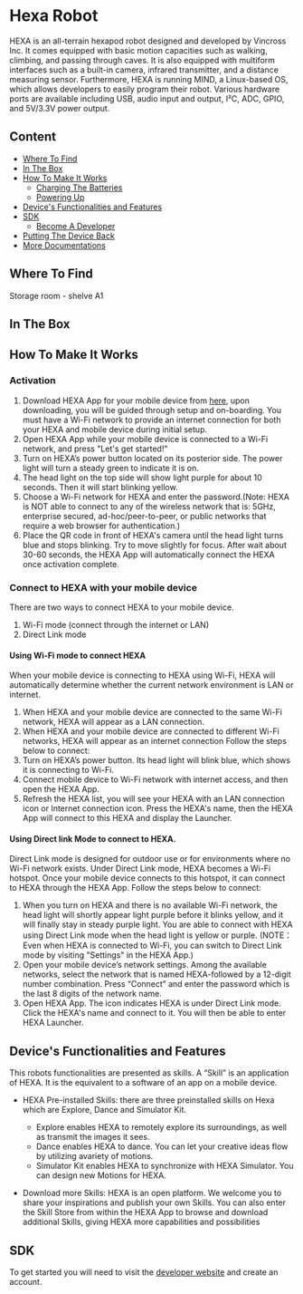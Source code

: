 # Hexa Robot

HEXA is an all-terrain hexapod robot designed and developed by Vincross Inc. It comes equipped with basic motion capacities such as walking, climbing, and passing through caves. It is also equipped with multiform interfaces such as a built-in camera, infrared transmitter, and a distance measuring sensor. Furthermore, HEXA is running MIND, a Linux-based OS,
which allows developers to easily program their robot. Various hardware ports are available including USB, audio input and output, I²C, ADC, GPIO, and 5V/3.3V power output.

## Content

* [Where To Find](#where-to-find)
* [In The Box](#in-the-box)
* [How To Make It Works](#how-to-make-it-works)
  * [Charging The Batteries](#charging-the-batteries)
  * [Powering Up](#powering-up)
* [Device's Functionalities and Features](#device's-functionalities-and-features)
* [SDK](#sdk)
  * [Become A Developer](#becaome-a-developer)
* [Putting The Device Back](#putting-the-device-back)
* [More Documentations](more-documentations)


## Where To Find

Storage room - shelve A1

## In The Box

## How To Make It Works

### Activation
1. Download HEXA App for your mobile device from [here](https://www.vincross.com/download-hexa-app), upon downloading, you will be guided through setup and on-boarding. You must have a Wi-Fi network to provide an internet connection for both your HEXA and mobile device during initial setup.
2. Open HEXA App while your mobile device is connected to a Wi-Fi network, and press "Let's get started!"
3. Turn on HEXA’s power button located on its posterior side. The power light will turn a steady green to indicate it is on.
4. The head light on the top side will show light purple for about 10 seconds. Then it will start blinking yellow.
5. Choose a Wi-Fi network for HEXA and enter the password.(Note: HEXA is NOT able to connect to any of the wireless network that is: 5GHz, enterprise secured, ad-hoc/peer-to-peer, or public networks that require a web browser for authentication.)
6. Place the QR code in front of HEXA's camera until the head light turns blue and stops blinking. Try to move slightly for focus. After wait about 30-60 seconds, the HEXA App will automatically connect the HEXA once activation complete.


### Connect to HEXA with your mobile device
There are two ways to connect HEXA to your mobile device.
1. Wi-Fi mode (connect through the internet or LAN)
2. Direct Link mode

#### Using Wi-Fi mode to connect HEXA
When your mobile device is connecting to HEXA using Wi-Fi, HEXA will automatically determine whether the current network environment is LAN or internet.
1. When HEXA and your mobile device are connected to the same Wi-Fi network, HEXA will appear as a LAN connection.
2. When HEXA and your mobile device are connected to different Wi-Fi networks, HEXA will appear as an internet connection
Follow the steps below to connect:
1. Turn on HEXA’s power button. Its head light will blink blue, which shows it is connecting to Wi-Fi.
2. Connect mobile device to Wi-Fi network with internet access, and then open the HEXA App.
3. Refresh the HEXA list, you will see your HEXA with an LAN connection icon or Internet connection icon. Press the HEXA's name, then the HEXA App will connect to this HEXA and display the Launcher.

#### Using Direct link Mode to connect to HEXA.
Direct Link mode is designed for outdoor use or for environments where no Wi-Fi network exists. Under Direct Link mode, HEXA becomes a Wi-Fi hotspot. Once your mobile device connects to this hotspot, it can connect to HEXA through the HEXA App.
Follow the steps below to connect:
1. When you turn on HEXA and there is no available Wi-Fi network, the head light will shortly appear light purple before it blinks yellow, and it will finally stay in steady purple light. You are able to connect with HEXA using Direct Link mode when the head light is yellow or purple. (NOTE：Even when HEXA is connected to Wi-Fi, you can switch to Direct Link mode by visiting "Settings" in the HEXA App.)
2. Open your mobile device’s network settings. Among the available networks, select the network that is named HEXA-followed by a 12-digit number combination. Press “Connect” and enter the password which is the last 8 digits of the network name.
3. Open HEXA App. The icon indicates HEXA is under Direct Link mode. Click the HEXA's name and connect to it. You will then be able to enter HEXA Launcher.


## Device's Functionalities and Features
This robots functionalities are presented as skills. A “Skill” is an application of HEXA. It is the equivalent to a software of an app on a mobile device.

+ HEXA Pre-installed Skills: there are three preinstalled skills on Hexa which are Explore, Dance and Simulator Kit.
  * Explore enables HEXA to remotely explore its surroundings, as well as transmit the images it sees.
  * Dance enables HEXA to dance. You can let your creative ideas flow by utilizing avariety of motions.
  * Simulator Kit enables HEXA to synchronize with HEXA Simulator. You can design new Motions for HEXA.

+ Download more Skills: HEXA is an open platform. We welcome you to share your inspirations and publish your own Skills. You can also enter the Skill Store from within the HEXA App to browse and download additional Skills, giving HEXA more capabilities and possibilities

## SDK

To get started you will need to visit the [developer website](https://developer.vincross.com/en) and create an account.
